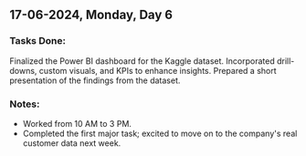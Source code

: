 ## 17-06-2024, Monday, Day 6
### Tasks Done:
Finalized the Power BI dashboard for the Kaggle dataset.
Incorporated drill-downs, custom visuals, and KPIs to enhance insights.
Prepared a short presentation of the findings from the dataset.

### Notes:
- Worked from 10 AM to 3 PM.
- Completed the first major task; excited to move on to the company's real customer data next week.
    